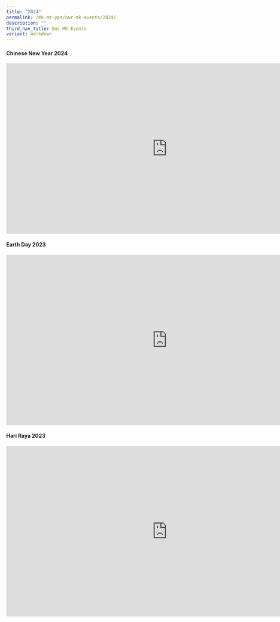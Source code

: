 ```yaml
---
title: "2024"
permalink: /mk-at-yps/our-mk-events/2024/
description: ""
third_nav_title: Our MK Events
variant: markdown
---
```

#### **Chinese New Year 2024**

<iframe width="860" height="455" frameborder="0" src="https://docs.google.com/presentation/d/e/2PACX-1vRZkB-kwFqY3ru072KzuSysnOU5yQwuwN0B3Pj-wDcgGtMVZYjHX5iUAWMCqtBti-N4V6Kt1cNrgBG4/embed?start=true&amp;loop=true&amp;delayms=5000"></iframe>

#### **Earth Day 2023**

<iframe src="https://docs.google.com/presentation/d/e/2PACX-1vRlNXQ6kjaOLTUVevknSpyI7D6PAnfzO_NkPEF2uqoDx8Zfk8sO_6pvcJUIQm07eT8-6PO1Ysuko1OK/embed?start=true&amp;loop=true&amp;delayms=5000" frameborder="0" width="860" height="455" allowfullscreen="true"></iframe>

#### **Hari Raya 2023**

<iframe src="https://docs.google.com/presentation/d/e/2PACX-1vSxzDh9d12ACk8l0Duu06iIul_RsaZUf5IWJCSckl2mpBxFSl69e5noLp3PlwDp9DjAhMTxkLCaCahV/embed?start=false&amp;loop=false&amp;delayms=5000" frameborder="0" width="860" height="455" allowfullscreen="true"></iframe>